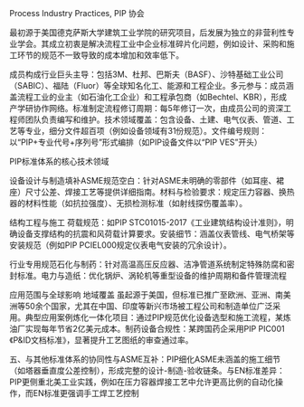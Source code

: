 Process Industry Practices, PIP 协会

最初源于美国德克萨斯大学建筑工业学院的研究项目，后发展为独立的非营利性专业学会。其成立初衷是解决流程工业中企业标准碎片化问题，例如设计、采购和施工环节的规范不一致导致的成本增加和效率低下。


成员构成
​行业巨头主导：包括3M、杜邦、巴斯夫（BASF）、沙特基础工业公司（SABIC）、福陆（Fluor）等全球知名化工、能源和工程企业。
​多元参与：成员涵盖流程工业的业主（如石油化工企业）和工程承包商（如Bechtel、KBR），形成产学研协作网络。
​标准制定流程
​修订周期：每5年修订一次，由成员公司的资深工程师团队负责编写和维护。
​技术领域覆盖：包含设备、土建、电气仪表、管道、工艺等专业，细分文件超百项（例如设备领域有31份规范）。
​文件编号规则：以“PIP+专业代号+序列号”形式编排（如PIP设备文件以“PIP VES”开头）

PIP标准体系的核心技术领域

​设备设计与制造
​填补ASME规范空白：针对ASME未明确的零部件（如耳座、裙座）尺寸公差、焊接工艺等提供详细指南。
​材料与检验要求：规定压力容器、换热器的材料性能（如抗拉强度）、无损检测标准（如射线探伤覆盖率）。

​结构工程与施工
​荷载规范：如PIP STC01015-2017《工业建筑结构设计准则》，明确设备支撑结构的抗震和风荷载计算要求。
​安装细节：涵盖仪表管线、电气桥架等安装规范（例如PIP PCIEL000规定仪表电气安装的冗余设计）。

​行业专用规范
​石化与制药：针对高温高压反应器、洁净管道系统制定特殊防腐和密封标准。
​电力与造纸：优化锅炉、涡轮机等重型设备的维护周期和备件管理流程

应用范围与全球影响
​地域覆盖
虽起源于美国，但标准已推广至欧洲、亚洲、南美洲等50余个国家，尤其在中国、印度等新兴市场被工程公司和制造单位广泛采用。
​典型应用案例
​炼化一体化项目：通过PIP规范优化设备选型和施工流程，某炼油厂实现每年节省2亿美元成本。
​制药设备合规性：某跨国药企采用PIP PIC001《P&ID文档标准》，显著提升工艺图纸的审查通过率。

​五、与其他标准体系的协同性
​与ASME互补：PIP细化ASME未涵盖的施工细节（如塔器垂直度公差控制），形成完整的设计-制造-验收链条。
​与EN标准差异：PIP更侧重北美工业实践，例如在压力容器焊接工艺中允许更高比例的自动化操作，而EN标准更强调手工焊工艺控制

